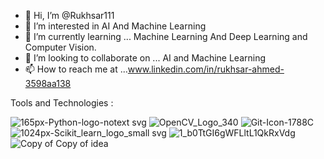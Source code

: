 - 👋 Hi, I’m @Rukhsar111
- 👀 I’m interested in  AI  And Machine Learning 
- 🌱 I’m currently learning ...  Machine Learning And Deep Learning and Computer Vision.
- 💞️ I’m looking to collaborate on ... AI  and  Machine Learning
- 📫 How to reach me at ...www.linkedin.com/in/rukhsar-ahmed-3598aa138


<!---
Rukhsar111/Rukhsar111 is a ✨ special ✨ repository because its `README.md` (this file) appears on your GitHub profile.
You can click the Preview link to take a look at your changes.
--->

Tools and Technologies :

![165px-Python-logo-notext svg](https://user-images.githubusercontent.com/54540404/147672458-2bc5aeba-a479-4799-9ec6-d4ef7534df32.png) ![OpenCV_Logo_340](https://user-images.githubusercontent.com/54540404/147589048-f05a6b47-c940-490c-a6ba-b814500a4cf4.jpg)  ![Git-Icon-1788C](https://user-images.githubusercontent.com/54540404/147672544-815ca841-5536-468e-abc7-f4ab86f2ba12.png)  ![1024px-Scikit_learn_logo_small svg](https://user-images.githubusercontent.com/54540404/147672268-150b8fd3-d1ed-462e-8113-fefe42796a63.png)
![1_b0TtGI6gWFLltL1QkRxVdg](https://user-images.githubusercontent.com/54540404/147589986-6e097d21-48b9-4105-a37f-212adcbd85d0.png)
  ![Copy of Copy of idea](https://user-images.githubusercontent.com/54540404/147589847-f143e98b-7edf-41f6-8765-1cc06dc7cf26.png)






